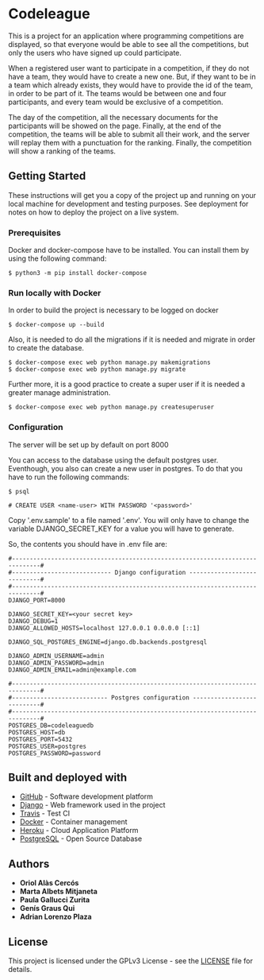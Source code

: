# Codeleague

This is a project for an application where programming competitions are displayed, so that everyone would be able to see all the competitions, but only the users who have signed up could participate.

When a registered user want to participate in a competition, if they do not have a team, they would have to create a new one. But, if they want to be in a team which already exists, they would have to provide the id of the team, in order to be part of it.
The teams would be between one and four participants, and every team would be exclusive of a competition.

The day of the competition, all the necessary documents for the participants will be showed on the page. Finally, at the end of the competition, the teams will be able to submit all their work, and the server will replay them with a punctuation for the ranking. Finally, the competition will show a ranking of the teams.

## Getting Started

These instructions will get you a copy of the project up and running on your local machine for development and testing purposes. See deployment for notes on how to deploy the project on a live system.

### Prerequisites

Docker and docker-compose have to be installed. You can install them by using the following command:

```
$ python3 -m pip install docker-compose
```

### Run locally with Docker

In order to build the project is necessary to be logged on docker

```
$ docker-compose up --build
```
Also, it is needed to do all the migrations if it is needed and migrate in order to create the database.
```
$ docker-compose exec web python manage.py makemigrations
$ docker-compose exec web python manage.py migrate
```
Further more, it is a good practice to create a super user if it is needed a greater manage administration.
```
$ docker-compose exec web python manage.py createsuperuser
```
### Configuration

The server will be set up by default on port 8000

You can access to the database using the default postgres user. Eventhough, you also can create a new user in postgres. To do that you have to run the following commands:

```
$ psql

# CREATE USER <name-user> WITH PASSWORD '<password>'
```

Copy '.env.sample' to a file named '.env'. You will only have to change the variable DJANGO_SECRET_KEY for a value you will have to generate.

So, the contents you should have in .env file are:

```
#------------------------------------------------------------------------------#
#---------------------------- Django configuration ----------------------------#
#------------------------------------------------------------------------------#
DJANGO_PORT=8000

DJANGO_SECRET_KEY=<your secret key>
DJANGO_DEBUG=1
DJANGO_ALLOWED_HOSTS=localhost 127.0.0.1 0.0.0.0 [::1]

DJANGO_SQL_POSTGRES_ENGINE=django.db.backends.postgresql

DJANGO_ADMIN_USERNAME=admin
DJANGO_ADMIN_PASSWORD=admin
DJANGO_ADMIN_EMAIL=admin@example.com

#------------------------------------------------------------------------------#
#--------------------------- Postgres configuration ---------------------------#
#------------------------------------------------------------------------------#
POSTGRES_DB=codeleaguedb
POSTGRES_HOST=db
POSTGRES_PORT=5432
POSTGRES_USER=postgres
POSTGRES_PASSWORD=password
```

## Built and deployed with

* [GitHub](http://www.github.com) - Software development platform
* [Django](https://www.djangoproject.com) - Web framework used in the project
* [Travis](https://travis-ci.org) - Test CI
* [Docker](https://www.docker.com) - Container management
* [Heroku](https://www.heroku.com) - Cloud Application Platform
* [PostgreSQL](https://www.postgresql.org) - Open Source Database

## Authors

* **Oriol Alàs Cercós** 
* **Marta Albets Mitjaneta**
* **Paula Gallucci Zurita**
* **Genís Graus Qui**
* **Adrian Lorenzo Plaza**

## License

This project is licensed under the GPLv3 License - see the [LICENSE](https://github.com/Oriolac/codeleague/blob/readme-branch/LICENSE) file for details.
